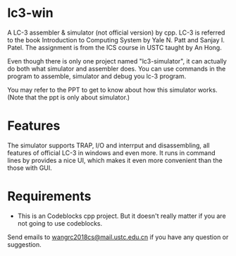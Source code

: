 # lc3-win
A  LC-3 assembler &amp; simulator (not official version) by cpp. LC-3 is referred to the book Introduction to Computing System by Yale N. Patt and Sanjay I. Patel. The assignment is from the ICS course in USTC taught by An Hong.

Even though there is only one project named "lc3-simulator", it can actually do both what simulator and assembler does. You can use commands in the program to assemble, simulator and debug you lc-3 program. 

You may refer to the PPT to get to know about how this simulator works. (Note that the ppt is only about simulator.)

# Features
The simulator supports TRAP, I/O and interrput and disassembling, all features of official LC-3 in windows and even more. It runs in command lines by provides a nice UI, which makes it even more convenient than the those with GUI.

# Requirements
* This is an Codeblocks cpp project. But it doesn't really matter if you are not going to use codeblocks.

Send emails to wangrc2018cs@mail.ustc.edu.cn if you have any question or suggestion.
